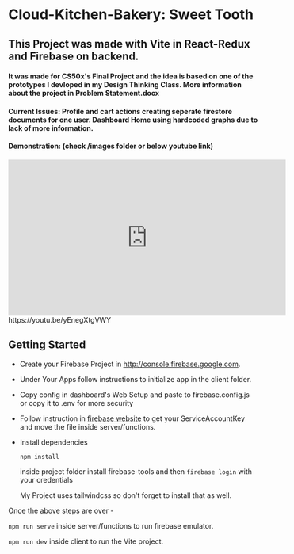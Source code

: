 # Cloud-Kitchen-Bakery: Sweet Tooth

## This Project was made with Vite in React-Redux and Firebase on backend.
#### It was made for CS50x's Final Project and the idea is based on one of the prototypes I devloped in my Design Thinking Class. More information about the project in Problem Statement.docx

#### Current Issues: Profile and cart actions creating seperate firestore documents for one user. Dashboard Home using hardcoded graphs due to lack of more information. 
#### Demonstration: (check /images folder or below youtube link)
<center>
 <iframe width="560" 
         height="315" 
         src="https://youtu.be/yEnegXtgVWY" 
         title="Demonstration" 
         frameborder="0" 
         allow="accelerometer; autoplay; clipboard-write; encrypted-media; gyroscope; picture-in-picture" 
         allowfullscreen>
 </iframe>
</center>
https://youtu.be/yEnegXtgVWY

## Getting Started
- Create your Firebase Project in http://console.firebase.google.com.
  
- Under Your Apps follow instructions to initialize app in the client folder.
  
- Copy config in dashboard's Web Setup and paste to firebase.config.js or copy it to .env for more security
  
- Follow instruction in [firebase website](https://firebase.google.com/docs/admin/setup#initialize_the_sdk_in_non-google_environments) to get your ServiceAccountKey and move the file inside server/functions.
  
- Install dependencies
  
  `npm install`

  inside project folder install firebase-tools and then `firebase login` with your credentials

  My Project uses tailwindcss so don't forget to install that as well.

Once the above steps are over - 

`npm run serve` inside server/functions to run firebase emulator.

`npm run dev` inside client to run the Vite project.
